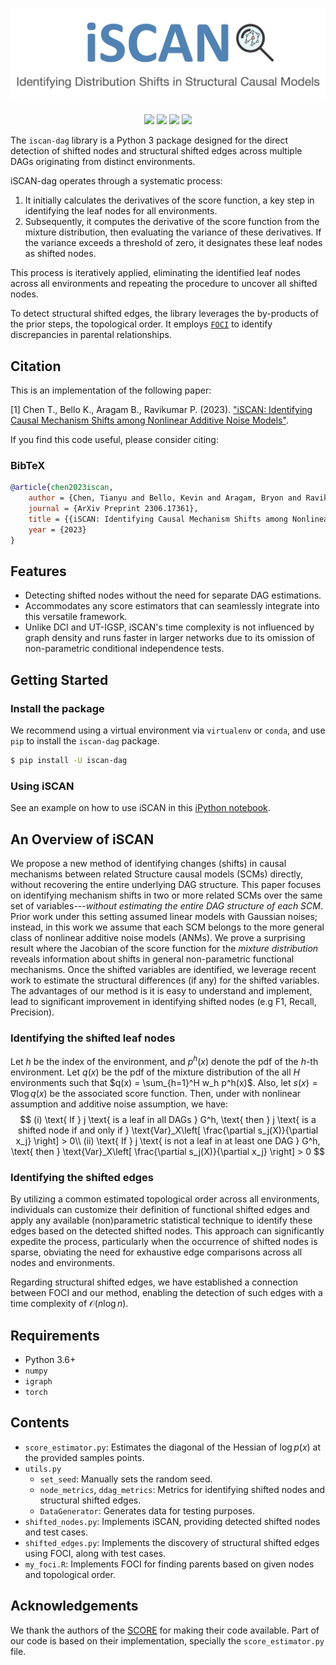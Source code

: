 # ![iSCAN](https://raw.githubusercontent.com/kevinsbello/iscan/master/logo/iscan.png)

<div align=center>
  <a href="https://pypi.org/project/iscan-dag"><img src="https://img.shields.io/pypi/v/iscan-dag"></a>
  <a href="https://pypi.org/project/iscan-dag"><img src="https://img.shields.io/pypi/pyversions/iscan-dag"></a>
  <a href="https://pypi.org/project/iscan-dag"><img src="https://img.shields.io/pypi/wheel/iscan-dag"></a>
  <!-- <a href="https://pypistats.org/packages/iscan-dag"><img src="https://img.shields.io/pypi/dm/iscan-dag"></a> -->
  <a href="https://pypi.org/project/iscan-dag"><img src="https://img.shields.io/pypi/l/iscan-dag"></a>
</div>


The `iscan-dag` library is a Python 3 package designed for the direct detection of shifted nodes and structural shifted edges across multiple DAGs originating from distinct environments.

iSCAN-dag operates through a systematic process:

1. It initially calculates the derivatives of the score function, a key step in identifying the leaf nodes for all environments.
2. Subsequently, it computes the derivative of the score function from the mixture distribution, then evaluating the variance of these derivatives. If the variance exceeds a threshold of zero, it designates these leaf nodes as shifted nodes.

This process is iteratively applied, eliminating the identified leaf nodes across all environments and repeating the procedure to uncover all shifted nodes.

To detect structural shifted edges, the library leverages the by-products of the prior steps, the topological order. It employs  [`FOCI`](https://cran.r-project.org/web/packages/FOCI/index.html)  to identify discrepancies in parental relationships.


## Citation

This is an implementation of the following paper:

[1] Chen T., Bello K., Aragam B., Ravikumar P. (2023). ["iSCAN: Identifying Causal Mechanism Shifts among Nonlinear Additive Noise Models"][iscan]. 

[iscan]: https://arxiv.org/abs/2306.17361

If you find this code useful, please consider citing:

### BibTeX

```bibtex
@article{chen2023iscan,
    author = {Chen, Tianyu and Bello, Kevin and Aragam, Bryon and Ravikumar, Pradeep},
    journal = {ArXiv Preprint 2306.17361},
    title = {{iSCAN: Identifying Causal Mechanism Shifts among Nonlinear Additive Noise Models}},
    year = {2023}
}
```

## Features

- Detecting shifted nodes without the need for separate DAG estimations.
- Accommodates any score estimators that can seamlessly integrate into this versatile framework.
- Unlike DCI and UT-IGSP, iSCAN's time complexity is not influenced by graph density and runs faster in larger networks due to its omission of non-parametric conditional independence tests.

## Getting Started

### Install the package

We recommend using a virtual environment via `virtualenv` or `conda`, and use `pip` to install the `iscan-dag` package.
```bash
$ pip install -U iscan-dag
```

### Using iSCAN

See an example on how to use iSCAN in this [iPython notebook][example].

[example]: https://github.com/kevinsbello/iscan/blob/master/example/example.ipynb

## An Overview of iSCAN

We propose a new method of  identifying changes (shifts) in causal mechanisms between related Structure causal models  (SCMs) directly, without  recovering the entire underlying DAG structure. This paper focuses on identifying mechanism shifts in two or more related SCMs over the same set of variables---$\textit{without estimating the entire DAG structure of each SCM}$. Prior work under this setting assumed linear models with Gaussian noises; instead, in this work we assume that each SCM belongs to the more general class of nonlinear additive noise models (ANMs). We prove a surprising result where the Jacobian of the score function for the $\textit{mixture distribution}$ reveals information about shifts in general non-parametric functional mechanisms. Once the shifted variables are identified, we leverage recent work to estimate the structural differences (if any) for the shifted variables.  The advantages of our method is it is easy to understand and implement, lead to significant improvement in identifying shifted nodes (e.g F1, Recall, Precision).

### Identifying the shifted leaf nodes

Let $h$ be the index of the environment, and $p^h(x)$ denote the pdf of the $h$-th environment. Let $q(x)$ be the pdf of the mixture distribution of the all $H$ environments such that $q(x) = \sum_{h=1}^H w_h p^h(x)$.
Also, let $s(x) = \nabla \log q(x)$ be the associated score function. 
Then, under with nonlinear assumption and additive noise assumption, we have:
$$
(i) \text{ If } j \text{ is a leaf in all DAGs } G^h, \text{ then } j \text{ is a shifted node if and only if }  \text{Var}_X\left[ \frac{\partial s_j(X)}{\partial x_j} \right] > 0\\
(ii) \text{ If } j \text{ is not a leaf in at least one DAG } G^h, \text{ then } \text{Var}_X\left[ \frac{\partial s_j(X)}{\partial x_j} \right] > 0
$$

### Identifying the shifted edges

By utilizing a common estimated topological order across all environments, individuals can customize their definition of functional shifted edges and apply any available (non)parametric statistical technique to identify these edges based on the detected shifted nodes. This approach can significantly expedite the process, particularly when the occurrence of shifted nodes is sparse, obviating the need for exhaustive edge comparisons across all nodes and environments.

Regarding structural shifted edges, we have established a connection between FOCI and our method, enabling the detection of such edges with a time complexity of $\mathcal{O}(n\log n)$.

## Requirements

- Python 3.6+
- `numpy`
- `igraph`
- `torch`

## Contents

- `score_estimator.py`:  Estimates the diagonal of the Hessian of $\log p(x)$ at the provided samples points.
- `utils.py`
  - `set_seed`: Manually sets the random seed.
  - `node_metrics`, `ddag_metrics`: Metrics for identifying shifted nodes and structural shifted edges.
  - `DataGenerator`: Generates data for testing purposes.
- `shifted_nodes.py`: Implements iSCAN, providing detected shifted nodes and test cases.
- `shifted_edges.py`: Implements the discovery of structural shifted edges using FOCI, along with test cases.
- `my_foci.R`: Implements FOCI for finding parents based on given nodes and topological order.

## Acknowledgements

We thank the authors of the [SCORE](https://github.com/paulrolland1307/SCORE/tree/main) for making their code available. Part of our code is based on their implementation, specially the `score_estimator.py` file.